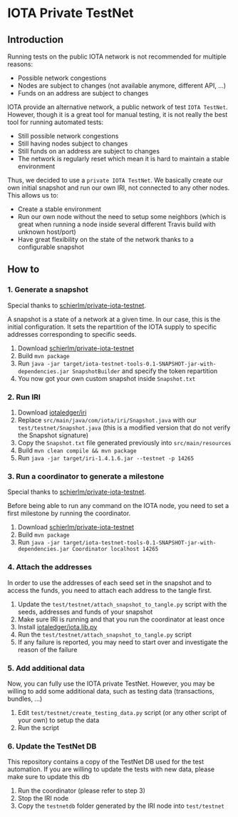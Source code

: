 # IOTA Private TestNet
## Introduction
Running tests on the public IOTA network is not recommended for multiple reasons:
* Possible network congestions
* Nodes are subject to changes (not available anymore, different API, ...)
* Funds on an address are subject to changes

IOTA provide an alternative network, a public network of test `IOTA TestNet`.
However, though it is a great tool for manual testing, it is not really the best tool for running automated tests:
* Still possible network congestions
* Still having nodes subject to changes
* Still funds on an address are subject to changes
* The network is regularly reset which mean it is hard to maintain a stable environment

Thus, we decided to use a `private IOTA TestNet`. We basically create our own initial snapshot and run our own IRI, not connected to any other nodes.
This allows us to:
* Create a stable environment
* Run our own node without the need to setup some neighbors (which is great when running a node inside several different Travis build with unknown host/port)
* Have great flexibility on the state of the network thanks to a configurable snapshot

## How to
### 1. Generate a snapshot
Special thanks to [schierlm/private-iota-testnet](https://github.com/schierlm/private-iota-testnet).

A snapshot is a state of a network at a given time. In our case, this is the initial configuration.
It sets the repartition of the IOTA supply to specific addresses corresponding to specific seeds.

1. Download [schierlm/private-iota-testnet](https://github.com/schierlm/private-iota-testnet)
2. Build `mvn package`
3. Run `java -jar target/iota-testnet-tools-0.1-SNAPSHOT-jar-with-dependencies.jar SnapshotBuilder` and specify the token repartition
4. You now got your own custom snapshot inside `Snapshot.txt`

### 2. Run IRI
1. Download [iotaledger/iri](https://github.com/iotaledger/iri)
2. Replace `src/main/java/com/iota/iri/Snapshot.java` with our `test/testnet/Snapshot.java` (this is a modified version that do not verify the Snapshot signature)
3. Copy the `Snapshot.txt` file generated previously into `src/main/resources`
4. Build `mvn clean compile && mvn package`
5. Run `java -jar target/iri-1.4.1.6.jar --testnet -p 14265`

### 3. Run a coordinator to generate a milestone
Special thanks to [schierlm/private-iota-testnet](https://github.com/schierlm/private-iota-testnet).

Before being able to run any command on the IOTA node, you need to set a first milestone by running the coordinator.

1. Download [schierlm/private-iota-testnet](https://github.com/schierlm/private-iota-testnet)
2. Build `mvn package`
3. Run `java -jar target/iota-testnet-tools-0.1-SNAPSHOT-jar-with-dependencies.jar Coordinator localhost 14265`

### 4. Attach the addresses
In order to use the addresses of each seed set in the snapshot and to access the funds, you need to attach each address to the tangle first.

1. Update the `test/testnet/attach_snapshot_to_tangle.py` script with the seeds, addresses and funds of your snapshot
2. Make sure IRI is running and that you run the coordinator at least once
3. Install [iotaledger/iota.lib.py](https://github.com/iotaledger/iota.lib.py)
4. Run the `test/testnet/attach_snapshot_to_tangle.py` script
5. If any failure is reported, you may need to start over and investigate the reason of the failure

### 5. Add additional data
Now, you can fully use the IOTA private TestNet. However, you may be willing to add some additional data, such as testing data (transactions, bundles, ...)

1. Edit `test/testnet/create_testing_data.py` script (or any other script of your own) to setup the data
2. Run the script

### 6. Update the TestNet DB
This repository contains a copy of the TestNet DB used for the test automation. If you are willing to update the tests with new data, please make sure to update this db

1. Run the coordinator (please refer to step 3)
2. Stop the IRI node
3. Copy the `testnetdb` folder generated by the IRI node into `test/testnet`
